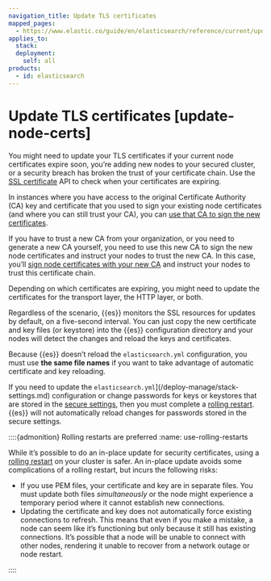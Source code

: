 ```yaml
---
navigation_title: Update TLS certificates
mapped_pages:
  - https://www.elastic.co/guide/en/elasticsearch/reference/current/update-node-certs.html
applies_to:
  stack:
  deployment:
    self: all
products:
  - id: elasticsearch
---
```


# Update TLS certificates [update-node-certs]

You might need to update your TLS certificates if your current node certificates expire soon, you’re adding new nodes to your secured cluster, or a security breach has broken the trust of your certificate chain. Use the [SSL certificate](https://www.elastic.co/docs/api/doc/elasticsearch/operation/operation-ssl-certificates) API to check when your certificates are expiring.

In instances where you have access to the original Certificate Authority (CA) key and certificate that you used to sign your existing node certificates (and where you can still trust your CA), you can [use that CA to sign the new certificates](same-ca.md).

If you have to trust a new CA from your organization, or you need to generate a new CA yourself, you need to use this new CA to sign the new node certificates and instruct your nodes to trust the new CA. In this case, you’ll [sign node certificates with your new CA](different-ca.md) and instruct your nodes to trust this certificate chain.

Depending on which certificates are expiring, you might need to update the certificates for the transport layer, the HTTP layer, or both.

Regardless of the scenario, {{es}} monitors the SSL resources for updates by default, on a five-second interval. You can just copy the new certificate and key files (or keystore) into the {{es}} configuration directory and your nodes will detect the changes and reload the keys and certificates.

Because {{es}} doesn’t reload the `elasticsearch.yml` configuration, you must use **the same file names** if you want to take advantage of automatic certificate and key reloading.

If you need to update the `elasticsearch.yml`](/deploy-manage/stack-settings.md) configuration or change passwords for keys or keystores that are stored in the [secure settings](secure-settings.md), then you must complete a [rolling restart](#use-rolling-restarts). {{es}} will not automatically reload changes for passwords stored in the secure settings.

::::{admonition} Rolling restarts are preferred
:name: use-rolling-restarts

While it’s possible to do an in-place update for security certificates, using a [rolling restart](../maintenance/start-stop-services/full-cluster-restart-rolling-restart-procedures.md#restart-cluster-rolling) on your cluster is safer. An in-place update avoids some complications of a rolling restart, but incurs the following risks:

* If you use PEM files, your certificate and key are in separate files. You must update both files *simultaneously* or the node might experience a temporary period where it cannot establish new connections.
* Updating the certificate and key does not automatically force existing connections to refresh. This means that even if you make a mistake, a node can seem like it’s functioning but only because it still has existing connections. It’s possible that a node will be unable to connect with other nodes, rendering it unable to recover from a network outage or node restart.

::::




